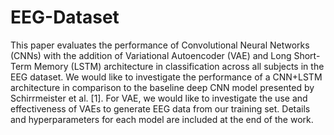 # EEG-Dataset
This paper evaluates the performance of Convolutional Neural Networks (CNNs) with the addition of Variational Autoencoder (VAE) and Long Short-Term Memory (LSTM) architecture in classification across all subjects in the EEG dataset. We would like to investigate the performance of a CNN+LSTM architecture in comparison to the baseline deep CNN model presented by Schirrmeister et al. [1]. For VAE, we would like to investigate the use and effectiveness of VAEs to generate EEG data from our training set. Details and hyperparameters for each model are included at the end of the work.
